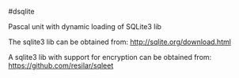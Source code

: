 #dsqlite

Pascal unit with dynamic loading of SQLite3 lib

The sqlite3 lib can be obtained from: http://sqlite.org/download.html

A sqlite3 lib with support for encryption can be obtained from: https://github.com/resilar/sqleet